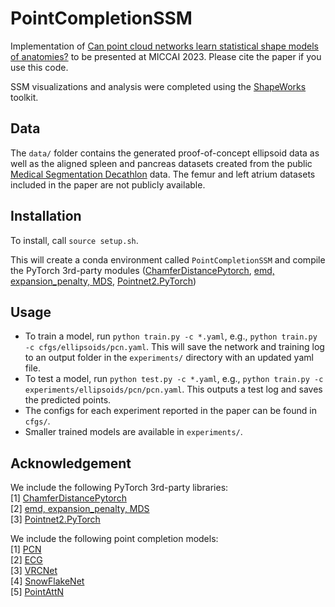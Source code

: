 # PointCompletionSSM
Implementation of [Can point cloud networks learn statistical shape models of anatomies?](https://arxiv.org/abs/2305.05610) to be presented at MICCAI 2023.
Please cite the paper if you use this code.

SSM visualizations and analysis were completed using the [ShapeWorks](http://sciinstitute.github.io/ShapeWorks/) toolkit.

## Data
The `data/` folder contains the generated proof-of-concept ellipsoid data as well as the aligned spleen and pancreas datasets created from the public [Medical Segmentation Decathlon](http://medicaldecathlon.com/) data. The femur and left atrium datasets included in the paper are not publicly available.

## Installation

To install, call `source setup.sh`.

This will create a conda environment called `PointCompletionSSM` and compile the PyTorch 3rd-party modules ([ChamferDistancePytorch](https://github.com/ThibaultGROUEIX/ChamferDistancePytorch), [emd, expansion_penalty, MDS](https://github.com/Colin97/MSN-Point-Cloud-Completion), [Pointnet2.PyTorch](https://github.com/sshaoshuai/Pointnet2.PyTorch))


## Usage
+ To train a model, run `python train.py -c *.yaml`, e.g., `python train.py -c cfgs/ellipsoids/pcn.yaml`. This will save the network and training log to an output folder in the `experiments/` directory with an updated yaml file. 
+ To test a model, run `python test.py -c *.yaml`, e.g., `python train.py -c experiments/ellipsoids/pcn/pcn.yaml`. This outputs a test log and saves the predicted points.
+ The configs for each experiment reported in the paper can be found in `cfgs/`.
+ Smaller trained models are available in `experiments/`.

## Acknowledgement
We include the following PyTorch 3rd-party libraries:  
[1] [ChamferDistancePytorch](https://github.com/ThibaultGROUEIX/ChamferDistancePytorch)  
[2] [emd, expansion_penalty, MDS](https://github.com/Colin97/MSN-Point-Cloud-Completion)  
[3] [Pointnet2.PyTorch](https://github.com/sshaoshuai/Pointnet2.PyTorch)  

We include the following point completion models:  
[1] [PCN](https://github.com/wentaoyuan/pcn)  
[2] [ECG](https://github.com/paul007pl/ECG)  
[3] [VRCNet](https://github.com/paul007pl/VRCNet)  
[4] [SnowFlakeNet](https://github.com/AllenXiangX/SnowflakeNet)  
[5] [PointAttN](https://github.com/ohhhyeahhh/PointAttN/)
